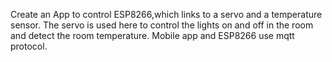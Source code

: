 Create an App to control ESP8266,which links to a servo and a temperature sensor. 
The servo is used here to control the lights on and off in the room and detect the room temperature. 
Mobile app and ESP8266 use mqtt protocol.
